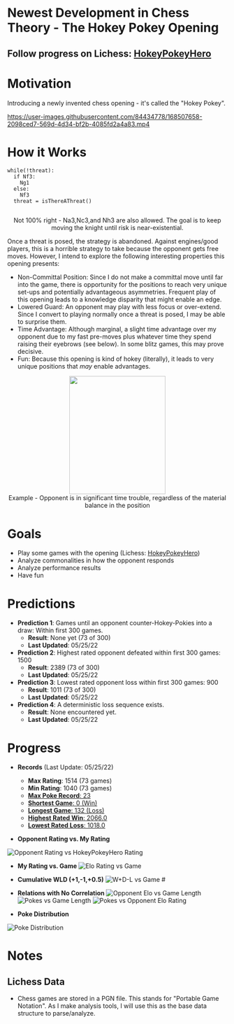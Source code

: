 # Newest Development in Chess Theory - The Hokey Pokey Opening
## Follow progress on Lichess: [HokeyPokeyHero](https://lichess.org/@/HokeyPokeyHero)
# Motivation
Introducing a newly invented chess opening - it's called the "Hokey Pokey". 

https://user-images.githubusercontent.com/84434778/168507658-2098ced7-569d-4d34-bf2b-4085fd2a4a83.mp4

# How it Works
```
while(!threat):
  if Nf3:
    Ng1
  else:
    Nf3
  threat = isThereAThreat()
   
```
<p align="center">Not 100% right - Na3,Nc3,and Nh3 are also allowed. The goal is to keep moving the knight until risk is near-existential.</p>

Once a threat is posed, the strategy is abandoned. Against engines/good players, this is a horrible strategy to take because the opponent gets free moves. However, I intend to explore the following interesting properties this opening presents:
- Non-Committal Position: Since I do not make a committal move until far into the game, there is opportunity for the positions to reach very unique set-ups and potentially advantageous asymmetries. Frequent play of this opening leads to a knowledge disparity that might enable an edge.
- Lowered Guard: An opponent may play with less focus or over-extend. Since I convert to playing normally once a threat is posed, I may be able to surprise them.
- Time Advantage: Although marginal, a slight time advantage over my opponent due to my fast pre-moves plus whatever time they spend raising their eyebrows (see below). In some blitz games, this may prove decisive.
- Fun: Because this opening is kind of hokey (literally), it leads to very unique positions that *may* enable advantages.
<p align="center"><img width=220 height=270 src=https://user-images.githubusercontent.com/84434778/169719125-44f0e78d-00a1-4b00-ad83-adf8d38ecbe7.png><br>
  Example - Opponent is in significant time trouble, regardless of the material balance in the position</p>


# Goals
- Play some games with the opening (Lichess: [HokeyPokeyHero](https://lichess.org/@/HokeyPokeyHero))
- Analyze commonalities in how the opponent responds 
- Analyze performance results
- Have fun

# Predictions
- **Prediction 1**: Games until an opponent counter-Hokey-Pokies into a draw: Within first 300 games.
  - **Result**: None yet (73 of 300)
  - **Last Updated**: 05/25/22
- **Prediction 2**: Highest rated opponent defeated within first 300 games: 1500
  - **Result**: 2389 (73 of 300)
  - **Last Updated**: 05/25/22
- **Prediction 3**: Lowest rated opponent loss within first 300 games: 900
  - **Result**: 1011 (73 of 300)
  - **Last Updated**: 05/25/22
- **Prediction 4**: A deterministic loss sequence exists.
  - **Result**: None encountered yet.
  - **Last Updated**: 05/25/22


# Progress
- **Records** (Last Update: 05/25/22)
  - **Max Rating**: 1514 (73 games)
  - **Min Rating**: 1040 (73 games)
  - <a href=https://lichess.org/bLfpBhEo>**Max Poke Record**: 23</a>
  - <a href=https://lichess.org/uJ4TD3r4>**Shortest Game**: 0 (Win)</a>
  - <a href=https://lichess.org/eRlwkk4h>**Longest Game**: 132 (Loss)</a>
  - <a href=https://lichess.org/kPS2hXrY>**Highest Rated Win**: 2066.0</a>
  - <a href=https://lichess.org/GP0UDQnc>**Lowest Rated Loss**: 1018.0</a>

- **Opponent Rating vs. My Rating**

![Opponent Rating vs  HokeyPokeyHero Rating](https://user-images.githubusercontent.com/84434778/170409764-4f0ccdb2-0a3d-478e-8f87-449c8bbd9ffd.png)


- **My Rating vs. Game**
![Elo Rating vs  Game](https://user-images.githubusercontent.com/84434778/170409818-37cd70d7-ed18-4b8c-8174-aa926faa6493.png)


- **Cumulative WLD (+1,-1,+0.5)**
![W+D-L vs  Game #](https://user-images.githubusercontent.com/84434778/170409827-56a53f2c-ac0d-43bb-ad01-e879fb4ac9bd.png)



- **Relations with No Correlation**
![Opponent Elo vs  Game Length](https://user-images.githubusercontent.com/84434778/170409797-af5275cf-117e-4fc3-bfad-92cb52cfa281.png)
![Pokes vs  Game Length](https://user-images.githubusercontent.com/84434778/170409841-e3e548fa-1f9c-47c4-9cae-691adadfcb18.png)
![Pokes vs  Opponent Elo Rating](https://user-images.githubusercontent.com/84434778/170409852-fcb1d121-5d60-4124-9b8b-3dc49afc5324.png)


- **Poke Distribution**

![Poke Distribution](https://user-images.githubusercontent.com/84434778/170409791-821b7db5-df3c-4a20-8767-908eb5348b1d.png)



# Notes
## Lichess Data
- Chess games are stored in a PGN file. This stands for "Portable Game Notation". As I make analysis tools, I will use this as the base data structure to parse/analyze.
